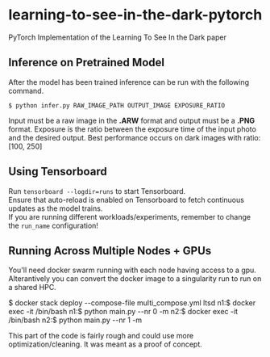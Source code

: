 # learning-to-see-in-the-dark-pytorch
PyTorch Implementation of the Learning To See In the Dark paper

## Inference on Pretrained Model
After the model has been trained inference can be run with the following command.

`$ python infer.py RAW_IMAGE_PATH OUTPUT_IMAGE EXPOSURE_RATIO`

Input must be a raw image in the **.ARW** format and output must be a **.PNG** format. Exposure is the ratio between the exposure time of the input photo and the desired output. Best performance occurs on dark images with ratio: [100, 250]

## Using Tensorboard
Run `tensorboard --logdir=runs` to start Tensorboard.  
Ensure that auto-reload is enabled on Tensorboard to fetch continuous updates as the model trains.  
If you are running different workloads/experiments, remember to change the `run_name` configuration!

## Running Across Multiple Nodes + GPUs
You'll need docker swarm running with each node having access to a gpu.
Alterantively you can convert the docker image to a singularity run to run on a shared HPC.

 $ docker stack deploy --compose-file multi_compose.yml ltsd
 n1:$ docker exec -it <container> /bin/bash
 n1:$ python main.py <config> --nr 0 -m <ip of head docker container>
 n2:$ docker exec -it <container> /bin/bash
 n2:$ python main.py <config> --nr 1 -m <ip of head docker container>

This part of the code is fairly rough and could use more optimization/cleaning.
It was meant as a proof of concept.
